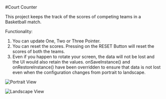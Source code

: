 
#Court Counter

This project keeps the track of the scores of competing teams in a Basketball match.

Functionality:

1) You can update One, Two or Three Pointer.
2) You can reset the scores. Pressing on the RESET Button will reset the scores of both the teams.
3) Even if you happen to rotate your screen, the data will not be lost and the UI would also retain the values. onSaveInstance() and onRestoreInstance() have been overridden to ensure that data is not lost even when the configuration changes from portrait to landscape.


![Portrait View](https://github.com/puneetchugh/BasicAndroidNanodegree/blob/master/images/court_count_2.jpg "Portrait View")



![Landscape View](https://github.com/puneetchugh/BasicAndroidNanodegree/blob/master/images/court_count_1.jpg "LandScape View")

